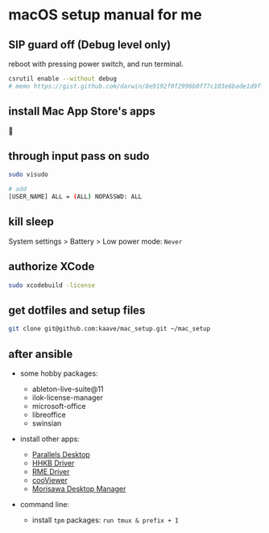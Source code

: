# macOS setup manual for me

## SIP guard off (Debug level only)

reboot with pressing power switch, and run terminal.

```bash
csrutil enable --without debug
# memo https://gist.github.com/darwin/8e9192f0f2996b0f77c103e6bade1d9f
```

## install Mac App Store's apps

🍎

## through input pass on sudo

```bash
sudo visudo

# add
[USER_NAME] ALL = (ALL) NOPASSWD: ALL
```

## kill sleep

System settings > Battery > Low power mode: `Never`

## authorize XCode

```bash
sudo xcodebuild -license
```

## get dotfiles and setup files

```bash
git clone git@github.com:kaave/mac_setup.git ~/mac_setup
```

## after ansible

- some hobby packages:
  - ableton-live-suite@11
  - ilok-license-manager
  - microsoft-office
  - libreoffice
  - swinsian

- install other apps:
  - [Parallels Desktop](https://my.parallels.com/dashboard)
  - [HHKB Driver](http://www.pfu.fujitsu.com/hhkeyboard/macdownload.html)
  - [RME Driver](https://synthax.jp/drivers-fireface-mac.html)
  - [cooViewer](https://coo-ona.github.io/cooViewer/)
  - [Morisawa Desktop Manager](https://morisawafonts.com/mypage/dm/)

- command line:
  - install `tpm` packages: `run tmux & prefix + I`
